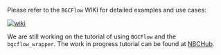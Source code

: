 
Please refer to the `BGCFlow` WIKI for detailed examples and use cases:

[![wiki](https://img.shields.io/badge/wiki-documentation-forestgreen)](https://github.com/NBChub/bgcflow/wiki)

We are still working on the tutorial of using `BGCFlow` and the `bgcflow_wrapper`.
The work in progress tutorial can be found at [NBCHub](https://nbchub.github.io/bgcflow_tutorial/).
